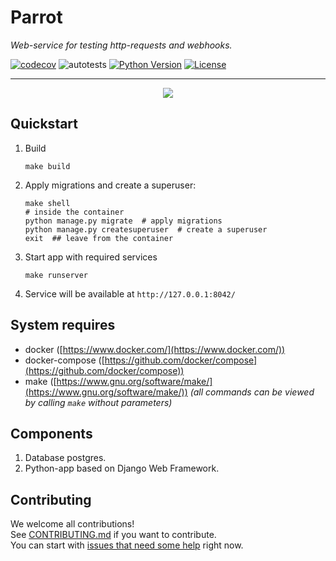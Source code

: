 # Parrot
_Web-service for testing http-requests and webhooks._

[![codecov](https://codecov.io/gh/Uma-Tech/parrot/branch/develop/graph/badge.svg)](https://codecov.io/gh/Uma-Tech/parrot)
![autotests](https://github.com/Uma-Tech/parrot/workflows/autotests/badge.svg)
[![Python Version](https://img.shields.io/static/v1?label=python&message=3.8&color=blue)]()
[![License](https://img.shields.io/static/v1?label=license&message=Apache+2&color=blue)]()

---

<p align="center">
    <img src="https://github.com/Uma-Tech/parrot/raw/master/static/parrot_icon.png">
</p>

## Quickstart
1. Build
    ```shell script
    make build
    ```

1. Apply migrations and create a superuser:
    ```shell script
    make shell
    # inside the container
    python manage.py migrate  # apply migrations
    python manage.py createsuperuser  # create a superuser
    exit  ## leave from the container
    ```

1. Start app with required services
    ```shell script
    make runserver
    ```

1. Service will be available at `http://127.0.0.1:8042/`


## System requires
* docker ([https://www.docker.com/](https://www.docker.com/))
* docker-compose
    ([https://github.com/docker/compose](https://github.com/docker/compose))
* make
    ([https://www.gnu.org/software/make/](https://www.gnu.org/software/make/))
    _(all commands can be viewed by calling `make` without parameters)_

## Components
1. Database postgres.
1. Python-app based on Django Web Framework.

## Contributing
We welcome all contributions!  
See [CONTRIBUTING.md](CONTRIBUTING.md) if you want to contribute.  
You can start with [issues that need some help](https://github.com/Uma-Tech/parrot/issues)
right now.

